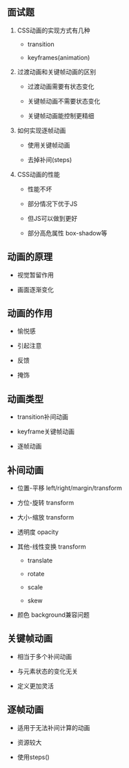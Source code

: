 ## 面试题

1. CSS动画的实现方式有几种

    - transition
    
    - keyframes(animation)
    
2. 过渡动画和关键帧动画的区别

    - 过渡动画需要有状态变化
    
    - 关键帧动画不需要状态变化
    
    - 关键帧动画能控制更精细
    
3. 如何实现逐帧动画

    - 使用关键帧动画
    
    - 去掉补间(steps)
    
4. CSS动画的性能

    - 性能不坏
    
    - 部分情况下优于JS
    
    - 但JS可以做到更好
    
    - 部分高危属性 box-shadow等




## 动画的原理

- 视觉暂留作用

- 画面逐渐变化



## 动画的作用

- 愉悦感

- 引起注意

- 反馈

- 掩饰



## 动画类型

- transition补间动画

- keyframe关键帧动画

- 逐帧动画



## 补间动画

- 位置-平移    left/right/margin/transform

- 方位-旋转    transform

- 大小-缩放    transform

- 透明度        opacity

- 其他-线性变换    transform

    - translate
    
    - rotate
    
    - scale
    
    - skew

- 颜色    background兼容问题



## 关键帧动画

- 相当于多个补间动画

- 与元素状态的变化无关

- 定义更加灵活



## 逐帧动画

- 适用于无法补间计算的动画

- 资源较大

- 使用steps()